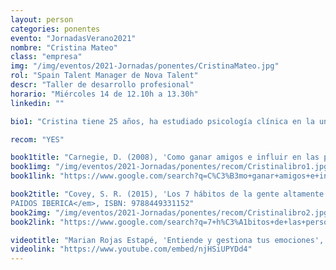 ```yaml
---
layout: person
categories: ponentes
evento: "JornadasVerano2021"
nombre: "Cristina Mateo"
class: "empresa"
img: "/img/eventos/2021-Jornadas/ponentes/CristinaMateo.jpg"
rol: "Spain Talent Manager de Nova Talent"
descr: "Taller de desarrollo profesional"
horario: "Miércoles 14 de 12.10h a 13.30h"
linkedin: ""

bio1: "Cristina tiene 25 años, ha estudiado psicología clínica en la universidad pontificia de comillas y después se sacó el máster habilitante en psicología clínica para poder ejercer como terapeuta. Desde primeros años de carrera ha tenido su corazón dividido entre los recursos humanos y la psicología y por eso ha trabajado en Inditex, Randstad y distintas startups digitales como RRHH y a la vez en diferentes despachos de psicología y en la comisión de investigación de malos tratos. Su pasión es el flamenco, tiene el conversatorio de danza española y los voluntarios, los que a día de hoy practica semanalmente."

recom: "YES"

book1title: "Carnegie, D. (2008), 'Como ganar amigos e influir en las personas'. <em>Editorial ELIPSE</em>, ISBN: 9788493664923"
book1img: "/img/eventos/2021-Jornadas/ponentes/recom/Cristinalibro1.jpg"
book1link: "https://www.google.com/search?q=C%C3%B3mo+ganar+amigos+e+influir+en+las+personas%2C+Dale+Carnegie&client=firefox-b-d&bih=614&biw=956&hl=ca&sxsrf=ALeKk00Mkoj6-LC2EXDkAYmc8yB7WhidJw%3A1626172139097&ei=62rtYN6lBYnhUqGAl4gE&oq=C%C3%B3mo+ganar+amigos+e+influir+en+las+personas%2C+Dale+Carnegie&gs_lcp=Cgdnd3Mtd2l6EAMyBQgAEMsBMgUIABDLATIFCAAQywEyBggAEBYQHjIGCAAQFhAeMgYIABAWEB4yBggAEBYQHjIGCAAQFhAeMgYIABAWEB4yBggAEBYQHjoHCAAQRxCwAzoECCMQJzoECAAQQzoCCAA6BAgAEA06BggAEA0QHkoECEEYAFCODVjsWGC-XWgAcAR4AIABowOIAZ8akgEKOC4xNi4xLjAuMZgBAKABAaABAqoBB2d3cy13aXrIAQLAAQE&sclient=gws-wiz&ved=0ahUKEwiex8al69_xAhWJsBQKHSHABUEQ4dUDCA0&uact=5"

book2title: "Covey, S. R. (2015), 'Los 7 hábitos de la gente altamente efectiva'. <em>Editorial
PAIDOS IBERICA</em>, ISBN: 9788449331152"
book2img: "/img/eventos/2021-Jornadas/ponentes/recom/Cristinalibro2.jpg"
book2link: "https://www.google.com/search?q=7+h%C3%A1bitos+de+las+personas+altamente+efectivas%2C+Stephen+Covey&client=firefox-b-d&bih=614&biw=956&hl=ca&sxsrf=ALeKk03wDq1SYL4TTgBRv_ZSB5p-5UwQuA%3A1626172352502&ei=wGvtYO-dHuTZgwfN4ov4Dg&oq=7+h%C3%A1bitos+de+las+personas+altamente+efectivas%2C+Stephen+Covey&gs_lcp=Cgdnd3Mtd2l6EAMyBggAEBYQHjIGCAAQFhAeMgYIABAWEB4yBggAEBYQHjIGCAAQFhAeMgYIABAWEB4yBggAEBYQHjIGCAAQFhAeMgYIABAWEB4yBggAEBYQHjoJCAAQsAMQBxAeOggIABCwAxDLAToFCAAQsAM6CAguEMsBEJMCOgUIABDLAToFCC4QywFKBAhBGAFQx6wBWIznAWDG7wFoA3AAeACAAYYEiAHZFJIBCDAuMTguNS0xmAEAoAECoAEBqgEHZ3dzLXdpesgBBMABAQ&sclient=gws-wiz&ved=0ahUKEwjv_aeL7N_xAhXk7OAKHU3xAu8Q4dUDCA0&uact=5"

videotitle: "Marian Rojas Estapé, 'Entiende y gestiona tus emociones', presentada por Alfonso Aguiló, 24.XI.2018."
videolink: "https://www.youtube.com/embed/njHSiUPYDd4"
---
```

